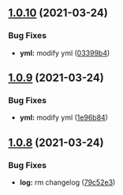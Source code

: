 ## [1.0.10](https://github.com/LucianoChen/node_test/compare/v1.0.9...v1.0.10) (2021-03-24)


### Bug Fixes

* **yml:** modify yml ([03399b4](https://github.com/LucianoChen/node_test/commit/03399b4072a1f80b02ba903e4471767d0a7cae63))

## [1.0.9](https://github.com/LucianoChen/node_test/compare/v1.0.8...v1.0.9) (2021-03-24)


### Bug Fixes

* **yml:** modify yml ([1e96b84](https://github.com/LucianoChen/node_test/commit/1e96b84bb7e9ec0c441fdd1663614aaf1a693cd7))

## [1.0.8](https://github.com/LucianoChen/node_test/compare/v1.0.7...v1.0.8) (2021-03-24)


### Bug Fixes

* **log:** rm changelog ([79c52e3](https://github.com/LucianoChen/node_test/commit/79c52e337b64f85bf5dc19b9241ffe1dcf275c52))
